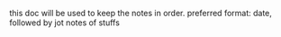 this doc will be used to keep the notes in order.
preferred format: date, followed by jot notes of stuffs
